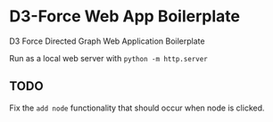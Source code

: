 # D3-Force Web App Boilerplate
 D3 Force Directed Graph Web Application Boilerplate

Run as a local web server with `python -m http.server`

## TODO

Fix the `add node` functionality that should occur when node is clicked.
